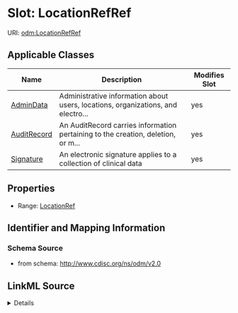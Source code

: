 # Slot: LocationRefRef

URI: [odm:LocationRefRef](http://www.cdisc.org/ns/odm/v2.0/LocationRefRef)



<!-- no inheritance hierarchy -->




## Applicable Classes

| Name | Description | Modifies Slot |
| --- | --- | --- |
[AdminData](AdminData.md) | Administrative information about users, locations, organizations, and electro... |  yes  |
[AuditRecord](AuditRecord.md) | An AuditRecord carries information pertaining to the creation, deletion, or m... |  yes  |
[Signature](Signature.md) | An electronic signature applies to a collection of clinical data |  yes  |







## Properties

* Range: [LocationRef](LocationRef.md)





## Identifier and Mapping Information







### Schema Source


* from schema: http://www.cdisc.org/ns/odm/v2.0




## LinkML Source

<details>
```yaml
name: LocationRefRef
from_schema: http://www.cdisc.org/ns/odm/v2.0
rank: 1000
identifier: false
alias: LocationRefRef
domain_of:
- AdminData
- AuditRecord
- Signature
range: LocationRef

```
</details>